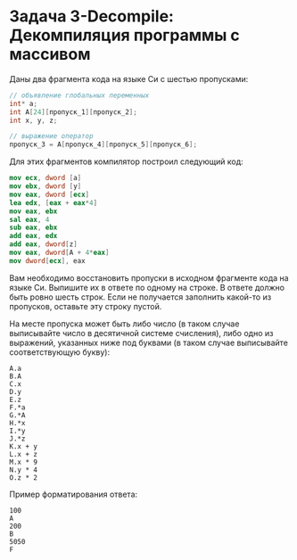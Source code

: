 # Задача 3-Decompile: Декомпиляция программы с массивом

Даны два фрагмента кода на языке Си с шестью пропусками:
```C
// объявление глобальных переменных
int* a;
int A[24][пропуск_1][пропуск_2];
int x, y, z;

// выражение оператор
пропуск_3 = А[пропуск_4][пропуск_5][пропуск_6];
```

Для этих фрагментов компилятор построил следующий код:
```nasm
mov ecx, dword [a]
mov ebx, dword [y]
mov eax, dword [ecx]
lea edx, [eax + eax*4]
mov eax, ebx
sal eax, 4
sub eax, ebx
add eax, edx
add eax, dword[z]
mov eax, dword[A + 4*eax]
mov dword[ecx], eaх
```

Вам необходимо восстановить пропуски в исходном фрагменте кода на языке Си. Выпишите их в ответе по одному на строке. В ответе должно быть ровно шесть строк. Если не получается заполнить какой-то из пропусков, оставьте эту строку пустой.

На месте пропуска может быть либо число (в таком случае выписывайте число в десятичной системе счисления), либо одно из выражений, указанных ниже под буквами (в таком случае выписывайте соответствующую букву):
```
A.a
B.A
C.x
D.y
E.z
F.*a
G.*A
H.*x
I.*y
J.*z
K.x + y
L.x + z
M.x * 9
N.y * 4
O.z * 2
```

Пример форматирования ответа:
```
100
A
200
B
5050
F
```